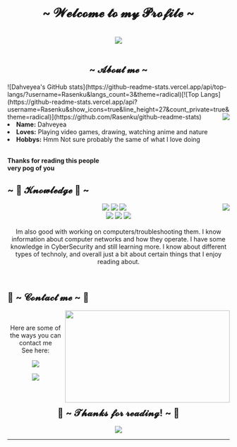 <body>
<h1 align="center">~ 𝓦𝓮𝓵𝓬𝓸𝓶𝓮 𝓽𝓸 𝓶𝔂 𝓟𝓻𝓸𝓯𝓲𝓵𝓮 ~</h1>
<br>
<div align="center">
<img src="https://c.tenor.com/JLq8StwIShwAAAAd/jujutsu-kaisen.gif">
</div>
<br>
<div>
<h2 align="center"> ~ 𝓐𝓫𝓸𝓾𝓽 𝓶𝓮 ~ </h2>
  ![Dahveyea's GitHub stats](https://github-readme-stats.vercel.app/api/top-langs/?username=Rasenku&langs_count=3&theme=radical)[![Top Langs](https://github-readme-stats.vercel.app/api?username=Rasenku&show_icons=true&line_height=27&count_private=true&theme=radical)](https://github.com/Rasenku/github-readme-stats)
<img src="https://c.tenor.com/Q-O7_ugaI2AAAAAC/kimetsu-no-yaiba-demon-slayer.gif" align="right">
<li>
<b>Name:</b> Dahveyea</li>
</li>
<li>
<b>Loves:</b> Playing video games, drawing, watching anime and nature
</li>
</li>
<li>
<b>Hobbys:</b> Hmm Not sure probably the same of what I love doing
</li>
</li>
<br>
<p><b>     Thanks for reading this people<br>
                  very pog of you</b></p>
</div>
<div>
<h2 align="left">            ~ 📇 𝓚𝓷𝓸𝔀𝓵𝓮𝓭𝓰𝓮 📇 ~</h2>
<p>
<img src="https://c.tenor.com/7x4O6yBgF10AAAAC/kimetsu-no-yaiba-demon-slayer.gif" align="right">
</div>
<div>
<p align="center"><img src="https://img.shields.io/badge/Express.js-000000?style=for-the-badge&logo=express&logoColor=white"/> <img src="https://img.shields.io/badge/Docker-2CA5E0?style=for-the-badge&logo=docker&logoColor=white"/> <img src="https://img.shields.io/badge/Flask-000000?style=for-the-badge&logo=flask&logoColor=white"/><br>
 <img src="https://img.shields.io/badge/node.js%20-%2343853D.svg?&style=for-the-badge&logo=node.js&logoColor=white"/> <img src="https://img.shields.io/badge/javascript%20-%23323330.svg?&style=for-the-badge&logo=javascript&logoColor=%23F7DF1E"/> <img src="https://img.shields.io/badge/git%20-%23F05033.svg?&style=for-the-badge&logo=git&logoColor=white"/> <br><br>
Im also good with working on computers/troubleshooting them. I know information about computer networks and how they operate. I have some knowledge in CyberSecurity and still learning more. I know about different types of technoly, and overall just a bit about certain things that I enjoy reading about.
</p>
<br>
<h2>           📝 ~ 𝓒𝓸𝓷𝓽𝓪𝓬𝓽 𝓶𝓮 ~ 📝</h2>
<img src="https://i.imgur.com/KXx0cCx.gif" align="right" width="373.5px" height="208.5px">
<br>
<p align="center">Here are some of the ways you can contact me <br>
See here:</p>
<p align="center"><a href="https://www.linkedin.com/in/dahveyea-cowan/" target="_blank"><img src="https://img.shields.io/badge/DahveyeaCowan-0077B5?style=for-the-badge&logo=linkedin&logoColor=white"/></a> 
<p align="center"><a href="https://twitch.tv/sinonaim" target="_blank"><img src="https://img.shields.io/badge/dahveyea.cowan@gmail.com-D14836?style=for-the-badge&logo=gmail&logoColor=white"/></a></p>
</div>
<br>
<div>
<h2 align="center">💖 ~ 𝓣𝓱𝓪𝓷𝓴𝓼 𝓯𝓸𝓻 𝓻𝓮𝓪𝓭𝓲𝓷𝓰! ~ 💖</h2>
<div align="center">
<img src="https://c.tenor.com/PAOpS7tj01UAAAAC/jujutsu-kaisen-yuji.gif">
</div>
<hr>
</div>
</div>
</body>
